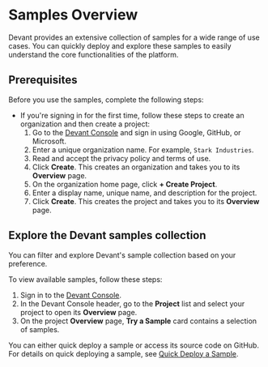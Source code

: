 # Samples Overview

Devant provides an extensive collection of samples for a wide range of use cases. You can quickly deploy and explore these samples to easily understand the core functionalities of the platform.

## Prerequisites

Before you use the samples, complete the following steps:

- If you're signing in for the first time, follow these steps to create an organization and then create a project:  
  1. Go to the [Devant Console](https://console.devant.dev/) and sign in using Google, GitHub, or Microsoft.
  2. Enter a unique organization name. For example, `Stark Industries`.
  3. Read and accept the privacy policy and terms of use.
  4. Click **Create**. This creates an organization and takes you to its **Overview** page.
  5. On the organization home page, click **+ Create Project**.
  6. Enter a display name, unique name, and description for the project.
  7. Click **Create**. This creates the project and takes you to its **Overview** page.

## Explore the Devant samples collection

You can filter and explore Devant's sample collection based on your preference.

To view available samples, follow these steps:

1. Sign in to the [Devant Console](https://console.devant.dev/).
2. In the Devant Console header, go to the **Project** list and select your project to open its **Overview** page.
3. On the project **Overview** page, **Try a Sample** card contains a selection of samples.

You can either quick deploy a sample or access its source code on GitHub. For details on quick deploying a sample, see [Quick Deploy a Sample](./quick-deploy-a-sample.md).
